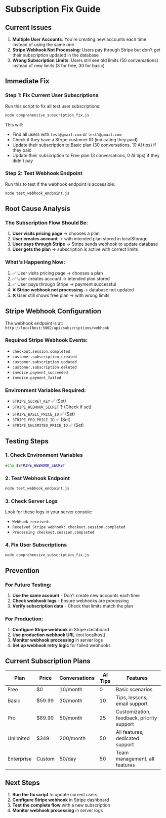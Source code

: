 # Subscription Fix Guide

## Current Issues

1. **Multiple User Accounts**: You're creating new accounts each time instead of using the same one
2. **Stripe Webhook Not Processing**: Users pay through Stripe but don't get their subscription updated in the database
3. **Wrong Subscription Limits**: Users still see old limits (50 conversations) instead of new limits (3 for free, 30 for basic)

## Immediate Fix

### Step 1: Fix Current User Subscriptions

Run this script to fix all test user subscriptions:

```bash
node comprehensive_subscription_fix.js
```

This will:
- Find all users with `test@gmail.com` or `test1@gmail.com`
- Check if they have a Stripe customer ID (indicating they paid)
- Update their subscription to Basic plan (30 conversations, 10 AI tips) if they paid
- Update their subscription to Free plan (3 conversations, 0 AI tips) if they didn't pay

### Step 2: Test Webhook Endpoint

Run this to test if the webhook endpoint is accessible:

```bash
node test_webhook_endpoint.js
```

## Root Cause Analysis

### The Subscription Flow Should Be:

1. **User visits pricing page** → chooses a plan
2. **User creates account** → with intended plan stored in localStorage
3. **User pays through Stripe** → Stripe sends webhook to update database
4. **User gets the plan** → subscription is active with correct limits

### What's Happening Now:

1. ✅ User visits pricing page → chooses a plan
2. ✅ User creates account → intended plan stored
3. ✅ User pays through Stripe → payment successful
4. ❌ **Stripe webhook not processing** → database not updated
5. ❌ User still shows free plan → with wrong limits

## Stripe Webhook Configuration

The webhook endpoint is at: `http://localhost:5002/api/subscriptions/webhook`

### Required Stripe Webhook Events:
- `checkout.session.completed`
- `customer.subscription.created`
- `customer.subscription.updated`
- `customer.subscription.deleted`
- `invoice.payment_succeeded`
- `invoice.payment_failed`

### Environment Variables Required:
- `STRIPE_SECRET_KEY` ✅ (Set)
- `STRIPE_WEBHOOK_SECRET` ❓ (Check if set)
- `STRIPE_BASIC_PRICE_ID` ✅ (Set)
- `STRIPE_PRO_PRICE_ID` ✅ (Set)
- `STRIPE_UNLIMITED_PRICE_ID` ✅ (Set)

## Testing Steps

### 1. Check Environment Variables
```bash
echo $STRIPE_WEBHOOK_SECRET
```

### 2. Test Webhook Endpoint
```bash
node test_webhook_endpoint.js
```

### 3. Check Server Logs
Look for these logs in your server console:
- `Webhook received:`
- `Received Stripe webhook: checkout.session.completed`
- `Processing checkout.session.completed`

### 4. Fix User Subscriptions
```bash
node comprehensive_subscription_fix.js
```

## Prevention

### For Future Testing:
1. **Use the same account** - Don't create new accounts each time
2. **Check webhook logs** - Ensure webhooks are processing
3. **Verify subscription data** - Check that limits match the plan

### For Production:
1. **Configure Stripe webhook** in Stripe dashboard
2. **Use production webhook URL** (not localhost)
3. **Monitor webhook processing** in server logs
4. **Set up webhook retry logic** for failed webhooks

## Current Subscription Plans

| Plan | Price | Conversations | AI Tips | Features |
|------|-------|---------------|---------|----------|
| Free | $0 | 10/month | 0 | Basic scenarios |
| Basic | $59.99 | 30/month | 10 | Tips, lessons, email support |
| Pro | $89.99 | 50/month | 25 | Customization, feedback, priority support |
| Unlimited | $349 | 200/month | 50 | All features, dedicated support |
| Enterprise | Custom | 50/day | 50 | Team management, all features |

## Next Steps

1. **Run the fix script** to update current users
2. **Configure Stripe webhook** in Stripe dashboard
3. **Test the complete flow** with a new subscription
4. **Monitor webhook processing** in server logs
